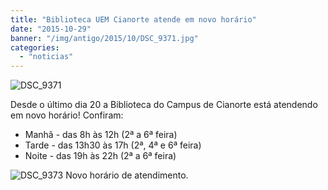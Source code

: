 ```yaml
---
title: "Biblioteca UEM Cianorte atende em novo horário"
date: "2015-10-29"
banner: "/img/antigo/2015/10/DSC_9371.jpg"
categories: 
  - "noticias"
---
```


![DSC_9371](/img/antigo/2015/10/DSC_9371.jpg)

Desde o último dia 20 a Biblioteca do Campus de Cianorte está atendendo em novo horário! Confiram:   
* Manhã - das 8h às 12h (2ª a 6ª feira)  
* Tarde - das 13h30 às 17h (2ª, 4ª e 6ª feira)  
* Noite - das 19h às 22h (2ª a 6ª feira)

![DSC_9373](/img/antigo/2015/10/DSC_9373.jpg) Novo horário de atendimento.
